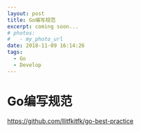 ```yaml
---
layout: post
title: Go编写规范
excerpt: coming soon...
# photos:
#   - my_photo_url
date: 2018-11-09 16:14:26
tags: 
  - Go
  - Develop
---
```


# Go编写规范

<https://github.com/llitfkitfk/go-best-practice>
